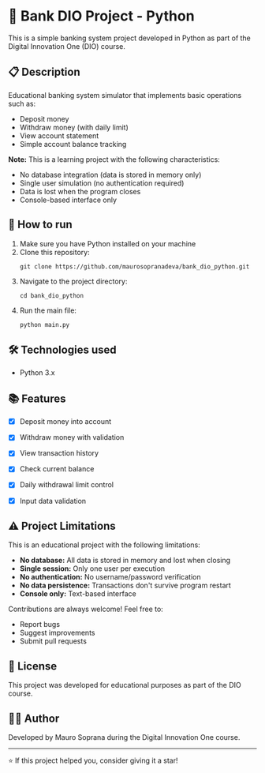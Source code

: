 # 🏦 Bank DIO Project - Python

This is a simple banking system project developed in Python as part of the Digital Innovation One (DIO) course.

## 📋 Description

Educational banking system simulator that implements basic operations such as:
- Deposit money
- Withdraw money (with daily limit)
- View account statement
- Simple account balance tracking

**Note:** This is a learning project with the following characteristics:
- No database integration (data is stored in memory only)
- Single user simulation (no authentication required)
- Data is lost when the program closes
- Console-based interface only

## 🚀 How to run

1. Make sure you have Python installed on your machine
2. Clone this repository:
   ```
   git clone https://github.com/maurosopranadeva/bank_dio_python.git
   ```
3. Navigate to the project directory:
   ```
   cd bank_dio_python
   ```
4. Run the main file:
   ```
   python main.py
   ```

## 🛠️ Technologies used

- Python 3.x

## 📚 Features

- [x] Deposit money into account
- [x] Withdraw money with validation
- [x] View transaction history
- [x] Check current balance
- [x] Daily withdrawal limit control
- [x] Input data validation


## ⚠️ Project Limitations

This is an educational project with the following limitations:
- **No database:** All data is stored in memory and lost when closing
- **Single session:** Only one user per execution
- **No authentication:** No username/password verification
- **No data persistence:** Transactions don't survive program restart
- **Console only:** Text-based interface

Contributions are always welcome! Feel free to:
- Report bugs
- Suggest improvements
- Submit pull requests

## 📄 License

This project was developed for educational purposes as part of the DIO course.

## 👨‍💻 Author

Developed by Mauro Soprana during the Digital Innovation One course.

---

⭐ If this project helped you, consider giving it a star!

